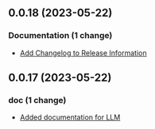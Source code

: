 ## 0.0.18 (2023-05-22)

### Documentation (1 change)

- [Add Changelog to Release Information](ecm/pyxecm@04a0e1660f5aff476857c87854dafbd9f1f12eb7)

## 0.0.17 (2023-05-22)

### doc (1 change)

- [Added documentation for LLM](ecm/pyxecm@3fbef67ada49ad5518ca0d58e1a97cd491eddae6)
